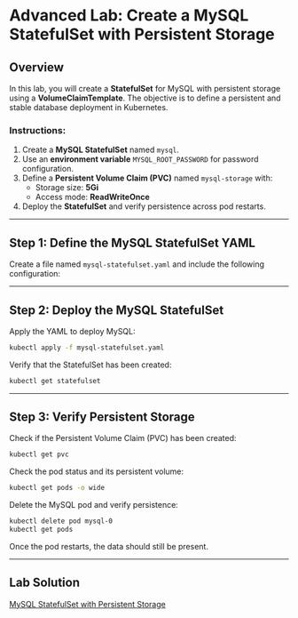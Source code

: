 # Advanced Lab: Create a MySQL StatefulSet with Persistent Storage

## Overview
In this lab, you will create a **StatefulSet** for MySQL with persistent storage using a **VolumeClaimTemplate**. The objective is to define a persistent and stable database deployment in Kubernetes.

### **Instructions:**
1. Create a **MySQL StatefulSet** named `mysql`.
2. Use an **environment variable** `MYSQL_ROOT_PASSWORD` for password configuration.
3. Define a **Persistent Volume Claim (PVC)** named `mysql-storage` with:
   - Storage size: **5Gi**
   - Access mode: **ReadWriteOnce**
4. Deploy the **StatefulSet** and verify persistence across pod restarts.

---

## **Step 1: Define the MySQL StatefulSet YAML**
Create a file named `mysql-statefulset.yaml` and include the following configuration:

---

## **Step 2: Deploy the MySQL StatefulSet**
Apply the YAML to deploy MySQL:
```sh
kubectl apply -f mysql-statefulset.yaml
```

Verify that the StatefulSet has been created:
```sh
kubectl get statefulset
```

---

## **Step 3: Verify Persistent Storage**
Check if the Persistent Volume Claim (PVC) has been created:
```sh
kubectl get pvc
```

Check the pod status and its persistent volume:
```sh
kubectl get pods -o wide
```

Delete the MySQL pod and verify persistence:
```sh
kubectl delete pod mysql-0
kubectl get pods
```

Once the pod restarts, the data should still be present.

---

## **Lab Solution**
[MySQL StatefulSet with Persistent Storage](https://github.com/elevy99927/k8s/blob/main/volumes/pvc/solution/mysql-with-pvc.yaml)

